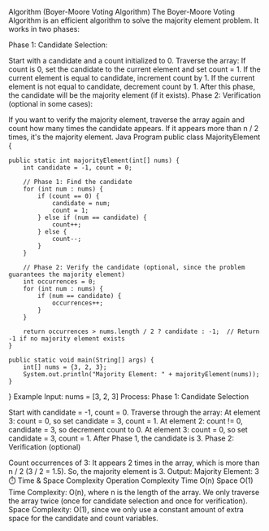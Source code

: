  Algorithm (Boyer-Moore Voting Algorithm)
The Boyer-Moore Voting Algorithm is an efficient algorithm to solve the majority element problem. It works in two phases:

Phase 1: Candidate Selection:

Start with a candidate and a count initialized to 0.
Traverse the array:
If count is 0, set the candidate to the current element and set count = 1.
If the current element is equal to candidate, increment count by 1.
If the current element is not equal to candidate, decrement count by 1.
After this phase, the candidate will be the majority element (if it exists).
Phase 2: Verification (optional in some cases):

If you want to verify the majority element, traverse the array again and count how many times the candidate appears.
If it appears more than n / 2 times, it's the majority element.
 Java Program
public class MajorityElement {

    public static int majorityElement(int[] nums) {
        int candidate = -1, count = 0;

        // Phase 1: Find the candidate
        for (int num : nums) {
            if (count == 0) {
                candidate = num;
                count = 1;
            } else if (num == candidate) {
                count++;
            } else {
                count--;
            }
        }

        // Phase 2: Verify the candidate (optional, since the problem guarantees the majority element)
        int occurrences = 0;
        for (int num : nums) {
            if (num == candidate) {
                occurrences++;
            }
        }

        return occurrences > nums.length / 2 ? candidate : -1;  // Return -1 if no majority element exists
    }

    public static void main(String[] args) {
        int[] nums = {3, 2, 3};
        System.out.println("Majority Element: " + majorityElement(nums));
    }
}
 Example
Input:
nums = [3, 2, 3]
Process:
Phase 1: Candidate Selection

Start with candidate = -1, count = 0.
Traverse through the array:
At element 3: count = 0, so set candidate = 3, count = 1.
At element 2: count != 0, candidate = 3, so decrement count to 0.
At element 3: count = 0, so set candidate = 3, count = 1.
After Phase 1, the candidate is 3.
Phase 2: Verification (optional)

Count occurrences of 3: It appears 2 times in the array, which is more than n / 2 (3 / 2 = 1.5). So, the majority element is 3.
 Output:
Majority Element: 3
⏱️ Time & Space Complexity
Operation	Complexity
Time	O(n)
Space	O(1)
Time Complexity: O(n), where n is the length of the array. We only traverse the array twice (once for candidate selection and once for verification).
Space Complexity: O(1), since we only use a constant amount of extra space for the candidate and count variables.

